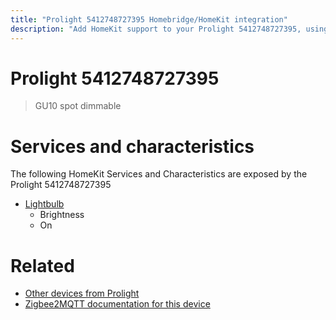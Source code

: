 ```yaml
---
title: "Prolight 5412748727395 Homebridge/HomeKit integration"
description: "Add HomeKit support to your Prolight 5412748727395, using Homebridge, Zigbee2MQTT and homebridge-z2m."
---
```

<!---
This file has been GENERATED using src/docgen/docgen.ts
DO NOT EDIT THIS FILE MANUALLY!
-->
# Prolight 5412748727395
> GU10 spot dimmable


# Services and characteristics
The following HomeKit Services and Characteristics are exposed by
the Prolight 5412748727395

* [Lightbulb](../../light.md)
  * Brightness
  * On


# Related
* [Other devices from Prolight](../index.md#prolight)
* [Zigbee2MQTT documentation for this device](https://www.zigbee2mqtt.io/devices/5412748727395.html)